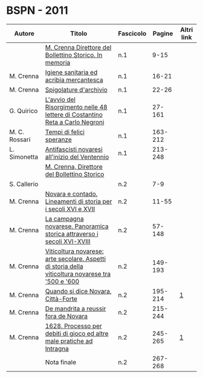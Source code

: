 # BSPN - 2011

| Autore        | Titolo                                                                                                                                                                                                    | Fascicolo | Pagine  | Altri link                                             |
|---------------|-----------------------------------------------------------------------------------------------------------------------------------------------------------------------------------------------------------|-----------|---------|--------------------------------------------------------|
|               | [M. Crenna Direttore del Bollettino Storico. In                                                           memoria](http://www.ssno.it/BSPNo/bspn_2011-1.html#1)                                           | n.1       | 9-15    |                                                        |
| M. Crenna     | [Igiene sanitaria ed acribia mercantesca](http://www.ssno.it/BSPNo/bspn_2011-1.html#2)                                                                                                                    | n.1       | 16-21   |                                                        |
| M. Crenna     | [Spigolature d'archivio](http://www.ssno.it/BSPNo/bspn_2011-1.html#3)                                                                                                                                     | n.1       | 22-26   |                                                        |
| G. Quirico    | [L'avvio del Risorgimento nelle 48 lettere di                                                             Costantino Reta a Carlo Negroni](http://www.ssno.it/BSPNo/bspn_2011-1.html#4)                   | n.1       | 27-161  |                                                        |
| M. C. Rossari | [Tempi di felici speranze](http://www.ssno.it/BSPNo/bspn_2011-1.html#5)                                                                                                                                   | n.1       | 163-212 |                                                        |
| L. Simonetta  | [Antifascisti novaresi all'inizio del Ventennio](http://www.ssno.it/BSPNo/bspn_2011-1.html#6)                                                                                                             | n.1       | 213-248 |                                                        |
|               | [M. Crenna, Direttore del Bollettino Storico](http://www.ssno.it/BSPNo/bspn_2011-2.html)                                                                                                                  |           |         |                                                        |
| S. Callerio   | <a href="http://www.ssno.it/BSPNo/bspn_2011-2.html"><Dominus Crenna vere talentum historicum habet.></a>                                                                                                  | n.2       | 7-9     |                                                        |
| M. Crenna     | [Novara e contado. Lineamenti di storia per i secoli                                                      XVI e XVII](http://www.ssno.it/BSPNo/bspn_2011-2.html#1)                                        | n.2       | 11-55   |                                                        |
| M. Crenna     | [La campagna novarese. Panoramica storica attraverso i                                                    secoli XVI-XVIII](http://www.ssno.it/BSPNo/bspn_2011-2.html#2)                                  | n.2       | 57-148  |                                                        |
| M. Crenna     | [Viticoltura novarese: arte secolare. Aspetti di                                                          storia della viticoltura novarese tra '500 e '600](http://www.ssno.it/BSPNo/bspn_2011-2.html#3) | n.2       | 149-193 |                                                        |
| M. Crenna     | [Quando si dice Novara, Città-Forte](http://www.ssno.it/BSPNo/bspn_2011-2.html#4)                                                                                                                         | n.2       | 195-214 | [1](https://en.calameo.com/read/0047331281aedff264050) |
| M. Crenna     | [De mandrita a reussir fora de Novara](http://www.ssno.it/BSPNo/bspn_2011-2.html#5)                                                                                                                       | n.2       | 215-244 |                                                        |
| M. Crenna     | [1628. Processo per debiti di gioco ed altre male                                                         pratiche ad Intragna](http://www.ssno.it/BSPNo/bspn_2011-2.html#6)                              | n.2       | 245-265 | [1](https://en.calameo.com/read/0047331282e027bc0a636) |
|               | Nota finale                                                                                                                                                                                               | n.2       | 267-268 |                                                        |
